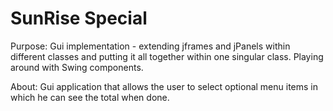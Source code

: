 # SunRise Special

Purpose:
Gui implementation - extending jframes and jPanels within different classes and putting it all together within one singular class. Playing around with Swing components.

About: 
Gui application that allows the user to select optional menu items in which he can see the total when done.
